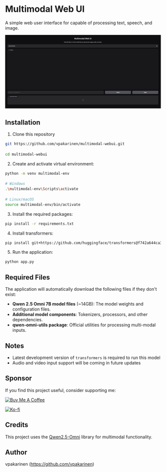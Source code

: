 # Multimodal Web UI

A simple web user interface for capable of processing text, speech, and image.

![Qwen2.5-Omni WebUI Preview](multimodal-webui-preview.png)

## Installation

1. Clone this repository

```bash
git https://github.com/vpakarinen/multimodal-webui.git

cd multimodal-webui
```

2. Create and activate virtual environment:

```bash
python -m venv multimodal-env

# Windows
.\multimodal-env\Scripts\activate

# Linux/macOS
source multimodal-env/bin/activate
```

3. Install the required packages:

```bash
pip install -r requirements.txt
```

4. Install transformers:

```bash
pip install git+https://github.com/huggingface/transformers@f742a644ca32e65758c3adb36225aef1731bd2a8
```

5. Run the application:

```bash
python app.py
```

## Required Files

The application will automatically download the following files if they don't exist:
- **Qwen 2.5 Omni 7B model files** (~14GB): The model weights and configuration files.
- **Additional model components**: Tokenizers, processors, and other dependencies.
- **qwen-omni-utils package**: Official utilities for processing multi-modal inputs.

## Notes
- Latest development version of ``transformers`` is required to run this model
- Audio and video input support will be coming in future updates

## Sponsor

If you find this project useful, consider supporting me:

[![Buy Me A Coffee](https://img.shields.io/badge/Buy%20Me%20A%20Coffee-vpakarinen-FFDD00?style=for-the-badge&logo=buymeacoffee)](https://www.buymeacoffee.com/vpakarinen)

[![Ko-fi](https://img.shields.io/badge/Ko--fi-vpakarinen-FF6433?style=for-the-badge&logo=ko-fi)](https://ko-fi.com/vpakarinen)

## Credits

This project uses the [Qwen2.5-Omni](https://github.com/QwenLM/Qwen2.5-Omni) library for multimodal functionality.

## Author

vpakarinen (https://github.com/vpakarinen)
